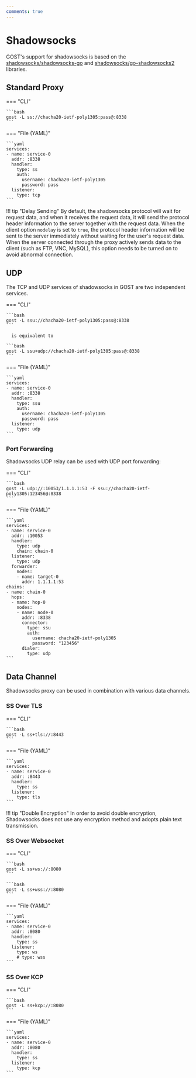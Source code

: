 ```yaml
---
comments: true
---
```


# Shadowsocks

GOST's support for shadowsocks is based on the [shadowsocks/shadowsocks-go](https://github.com/shadowsocks/shadowsocks-go) and [shadowsocks/go-shadowsocks2](https://github.com/shadowsocks/go-shadowsocks2) libraries.

## Standard Proxy

=== "CLI"

    ```bash
    gost -L ss://chacha20-ietf-poly1305:pass@:8338
    ```

=== "File (YAML)"

    ```yaml
    services:
    - name: service-0
      addr: :8338
      handler:
        type: ss
        auth:
          username: chacha20-ietf-poly1305
          password: pass
      listener:
        type: tcp
    ```

!!! tip "Delay Sending"
    By default, the shadowsocks protocol will wait for request data, and when it receives the request data, it will send the protocol header information to the server together with the request data. When the client option `nodelay` is set to `true`, the protocol header information will be sent to the server immediately without waiting for the user's request data. When the server connected through the proxy actively sends data to the client (such as FTP, VNC, MySQL), this option needs to be turned on to avoid abnormal connection.

## UDP

The TCP and UDP services of shadowsocks in GOST are two independent services.

=== "CLI"

    ```bash
    gost -L ssu://chacha20-ietf-poly1305:pass@:8338
    ```

	  is equivalent to

    ```bash
    gost -L ssu+udp://chacha20-ietf-poly1305:pass@:8338
    ```

=== "File (YAML)"

    ```yaml
    services:
    - name: service-0
      addr: :8338
      handler:
        type: ssu
        auth:
          username: chacha20-ietf-poly1305
          password: pass
      listener:
        type: udp
    ```

### Port Forwarding

Shadowsocks UDP relay can be used with UDP port forwarding:

=== "CLI"

    ```bash
    gost -L udp://:10053/1.1.1.1:53 -F ssu://chacha20-ietf-poly1305:123456@:8338
    ```

=== "File (YAML)"

    ```yaml
    services:
    - name: service-0
      addr: :10053
      handler:
        type: udp
        chain: chain-0
      listener:
        type: udp
      forwarder:
        nodes:
        - name: target-0
          addr: 1.1.1.1:53
    chains:
    - name: chain-0
      hops:
      - name: hop-0
        nodes:
        - name: node-0
          addr: :8338
          connector:
            type: ssu
            auth:
              username: chacha20-ietf-poly1305
              password: "123456"
          dialer:
            type: udp
    ```

## Data Channel

Shadowsocks proxy can be used in combination with various data channels.

### SS Over TLS

=== "CLI"

    ```bash
    gost -L ss+tls://:8443
    ```

=== "File (YAML)"

    ```yaml
    services:
    - name: service-0
      addr: :8443
      handler:
        type: ss
      listener:
        type: tls
    ```

!!! tip "Double Encryption"
    In order to avoid double encryption, Shadowsocks does not use any encryption method and adopts plain text transmission.

### SS Over Websocket

=== "CLI"

    ```bash
    gost -L ss+ws://:8080
    ```

    ```bash
    gost -L ss+wss://:8080
    ```

=== "File (YAML)"

    ```yaml
    services:
    - name: service-0
      addr: :8080
      handler:
        type: ss
      listener:
        type: ws
        # type: wss
    ```

### SS Over KCP

=== "CLI"

    ```bash
    gost -L ss+kcp://:8080
    ```

=== "File (YAML)"

    ```yaml
    services:
    - name: service-0
      addr: :8080
      handler:
        type: ss
      listener:
        type: kcp
    ```